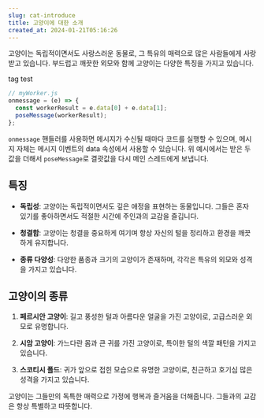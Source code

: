 ```yaml
---
slug: cat-introduce
title: 고양이에 대한 소개
created_at: 2024-01-21T05:16:26
---
```


<!-- ![고양이 이미지](https://upload.wikimedia.org/wikipedia/commons/1/15/Cat_August_2010-4.jpg) -->

고양이는 독립적이면서도 사랑스러운 동물로, 그 특유의 매력으로 많은 사람들에게 사랑받고 있습니다. 부드럽고 깨끗한 외모와 함께 고양이는 다양한 특징을 가지고 있습니다.

<div class="tag_wrapper">
  <p class="tag">
    tag test
  </p>
</div>

```jsx
// myWorker.js
onmessage = (e) => {
  const workerResult = e.data[0] + e.data[1];
  poseMessage(workerResult);
};
```

`onmessage` 핸들러를 사용하면 메시지가 수신될 때마다 코드를 실행할 수 있으며, 메시지 자체는 메시지 이벤트의 data 속성에서 사용할 수 있습니다. 위 예시에서는 받은 두 값을 더해서 `poseMessage`로 결괏값을 다시 메인 스레드에게 보냅니다.

## 특징

- **독립성**: 고양이는 독립적이면서도 깊은 애정을 표현하는 동물입니다. 그들은 혼자 있기를 좋아하면서도 적절한 시간에 주인과의 교감을 즐깁니다.

- **청결함**: 고양이는 청결을 중요하게 여기며 항상 자신의 털을 정리하고 환경을 깨끗하게 유지합니다.

- **종류 다양성**: 다양한 품종과 크기의 고양이가 존재하며, 각각은 특유의 외모와 성격을 가지고 있습니다.

## 고양이의 종류

1. **페르시안 고양이**: 길고 풍성한 털과 아름다운 얼굴을 가진 고양이로, 고급스러운 외모로 유명합니다.

2. **시암 고양이**: 가느다란 몸과 큰 귀를 가진 고양이로, 특이한 털의 색깔 패턴을 가지고 있습니다.

3. **스코티시 폴드**: 귀가 앞으로 접힌 모습으로 유명한 고양이로, 친근하고 호기심 많은 성격을 가지고 있습니다.

고양이는 그들만의 독특한 매력으로 가정에 행복과 즐거움을 더해줍니다. 그들과의 교감은 항상 특별하고 따뜻합니다.
